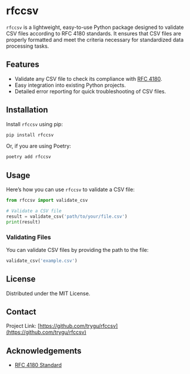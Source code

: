 # rfccsv

`rfccsv` is a lightweight, easy-to-use Python package designed to validate CSV files according to RFC 4180 standards. It ensures that CSV files are properly formatted and meet the criteria necessary for standardized data processing tasks.

## Features

- Validate any CSV file to check its compliance with [RFC 4180](https://www.ietf.org/rfc/rfc4180.txt).
- Easy integration into existing Python projects.
- Detailed error reporting for quick troubleshooting of CSV files.

## Installation

Install `rfccsv` using pip:

```bash
pip install rfccsv
```

Or, if you are using Poetry:

```bash
poetry add rfccsv
```

## Usage

Here’s how you can use `rfccsv` to validate a CSV file:

```python
from rfccsv import validate_csv

# Validate a CSV file
result = validate_csv('path/to/your/file.csv')
print(result)
```

### Validating Files

You can validate CSV files by providing the path to the file:

```python
validate_csv('example.csv')
```

## License

Distributed under the MIT License. 

## Contact

Project Link: [https://github.com/trygu/rfccsv](https://github.com/trygu/rfccsv)

## Acknowledgements

- [RFC 4180 Standard](https://tools.ietf.org/html/rfc4180)


